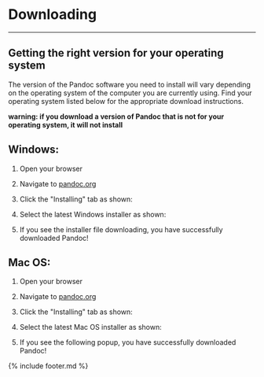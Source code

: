 # Downloading

----

## Getting the right version for your operating system

The version of the Pandoc software you need to install will vary depending on the operating system of the computer you are currently using. Find your operating system listed below for the appropriate download instructions. 

**warning: if you download a version of Pandoc that is not for your operating system, it will not install**


## Windows:
1. Open your browser
2. Navigate to [pandoc.org](https://pandoc.org)
3. Click the "Installing" tab as shown:

4. Select the latest Windows installer as shown:

5. If you see the installer file downloading, you have successfully downloaded Pandoc!

## Mac OS:
1. Open your browser
2. Navigate to [pandoc.org](https://pandoc.org)
3. Click the "Installing" tab as shown:

4. Select the latest Mac OS installer as shown:

5. If you see the following popup, you have successfully downloaded Pandoc! 

{% include footer.md %}